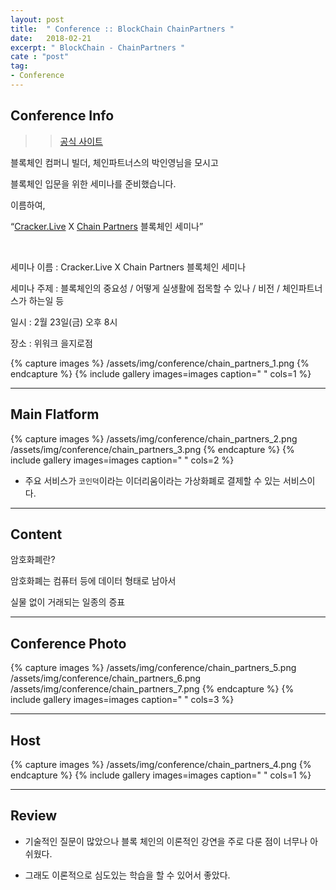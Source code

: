 ```yaml
---
layout: post
title:  " Conference :: BlockChain ChainPartners "
date:   2018-02-21
excerpt: " BlockChain - ChainPartners "
cate : "post"
tag:
- Conference
---
```



## Conference Info

>> [공식 사이트](http://www.chain.partners/)




블록체인 컴퍼니 빌더, 체인파트너스의 박인영님을 모시고 

블록체인 입문을 위한 세미나를 준비했습니다.

이름하여,

“[Cracker.Live](https://www.facebook.com/cracker.live/?fref=mentions) X [Chain Partners](https://www.facebook.com/decenter.kr/?fref=mentions) 블록체인 세미나”

<br>

세미나 이름 : Cracker.Live X Chain Partners 블록체인 세미나

세미나 주제 : 블록체인의 중요성 / 어떻게 실생활에 접목할 수 있나 / 비전 / 체인파트너스가 하는일 등

일시 : 2월 23일(금) 오후 8시

장소 : 위워크 을지로점


{% capture images %}
  /assets/img/conference/chain_partners_1.png
{% endcapture %}
{% include gallery images=images caption=" " cols=1 %}

---

## Main Flatform

{% capture images %}
  /assets/img/conference/chain_partners_2.png
  /assets/img/conference/chain_partners_3.png
{% endcapture %}
{% include gallery images=images caption=" " cols=2 %}

* 주요 서비스가 `코인덕`이라는 이더리움이라는 가상화폐로 결제할 수 있는 서비스이다.

---

## Content

암호화폐란?

암호화폐는 컴퓨터 등에 데이터 형태로 남아서

실물 없이 거래되는 일종의 증표



---

## Conference Photo

{% capture images %}
  /assets/img/conference/chain_partners_5.png
  /assets/img/conference/chain_partners_6.png
  /assets/img/conference/chain_partners_7.png
{% endcapture %}
{% include gallery images=images caption=" " cols=3 %}



---


## Host


{% capture images %}
  /assets/img/conference/chain_partners_4.png
{% endcapture %}
{% include gallery images=images caption=" " cols=1 %}


---

## Review

* 기술적인 질문이 많았으나 블록 체인의 이론적인 강연을 주로 다룬 점이 너무나 아쉬웠다.

* 그래도 이론적으로 심도있는 학습을 할 수 있어서 좋았다.